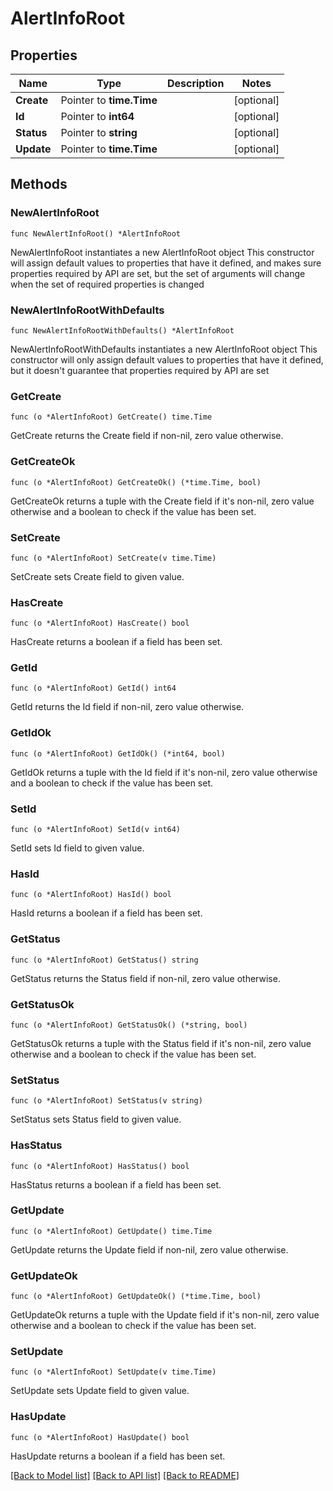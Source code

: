 # AlertInfoRoot

## Properties

Name | Type | Description | Notes
------------ | ------------- | ------------- | -------------
**Create** | Pointer to **time.Time** |  | [optional] 
**Id** | Pointer to **int64** |  | [optional] 
**Status** | Pointer to **string** |  | [optional] 
**Update** | Pointer to **time.Time** |  | [optional] 

## Methods

### NewAlertInfoRoot

`func NewAlertInfoRoot() *AlertInfoRoot`

NewAlertInfoRoot instantiates a new AlertInfoRoot object
This constructor will assign default values to properties that have it defined,
and makes sure properties required by API are set, but the set of arguments
will change when the set of required properties is changed

### NewAlertInfoRootWithDefaults

`func NewAlertInfoRootWithDefaults() *AlertInfoRoot`

NewAlertInfoRootWithDefaults instantiates a new AlertInfoRoot object
This constructor will only assign default values to properties that have it defined,
but it doesn't guarantee that properties required by API are set

### GetCreate

`func (o *AlertInfoRoot) GetCreate() time.Time`

GetCreate returns the Create field if non-nil, zero value otherwise.

### GetCreateOk

`func (o *AlertInfoRoot) GetCreateOk() (*time.Time, bool)`

GetCreateOk returns a tuple with the Create field if it's non-nil, zero value otherwise
and a boolean to check if the value has been set.

### SetCreate

`func (o *AlertInfoRoot) SetCreate(v time.Time)`

SetCreate sets Create field to given value.

### HasCreate

`func (o *AlertInfoRoot) HasCreate() bool`

HasCreate returns a boolean if a field has been set.

### GetId

`func (o *AlertInfoRoot) GetId() int64`

GetId returns the Id field if non-nil, zero value otherwise.

### GetIdOk

`func (o *AlertInfoRoot) GetIdOk() (*int64, bool)`

GetIdOk returns a tuple with the Id field if it's non-nil, zero value otherwise
and a boolean to check if the value has been set.

### SetId

`func (o *AlertInfoRoot) SetId(v int64)`

SetId sets Id field to given value.

### HasId

`func (o *AlertInfoRoot) HasId() bool`

HasId returns a boolean if a field has been set.

### GetStatus

`func (o *AlertInfoRoot) GetStatus() string`

GetStatus returns the Status field if non-nil, zero value otherwise.

### GetStatusOk

`func (o *AlertInfoRoot) GetStatusOk() (*string, bool)`

GetStatusOk returns a tuple with the Status field if it's non-nil, zero value otherwise
and a boolean to check if the value has been set.

### SetStatus

`func (o *AlertInfoRoot) SetStatus(v string)`

SetStatus sets Status field to given value.

### HasStatus

`func (o *AlertInfoRoot) HasStatus() bool`

HasStatus returns a boolean if a field has been set.

### GetUpdate

`func (o *AlertInfoRoot) GetUpdate() time.Time`

GetUpdate returns the Update field if non-nil, zero value otherwise.

### GetUpdateOk

`func (o *AlertInfoRoot) GetUpdateOk() (*time.Time, bool)`

GetUpdateOk returns a tuple with the Update field if it's non-nil, zero value otherwise
and a boolean to check if the value has been set.

### SetUpdate

`func (o *AlertInfoRoot) SetUpdate(v time.Time)`

SetUpdate sets Update field to given value.

### HasUpdate

`func (o *AlertInfoRoot) HasUpdate() bool`

HasUpdate returns a boolean if a field has been set.


[[Back to Model list]](../README.md#documentation-for-models) [[Back to API list]](../README.md#documentation-for-api-endpoints) [[Back to README]](../README.md)


